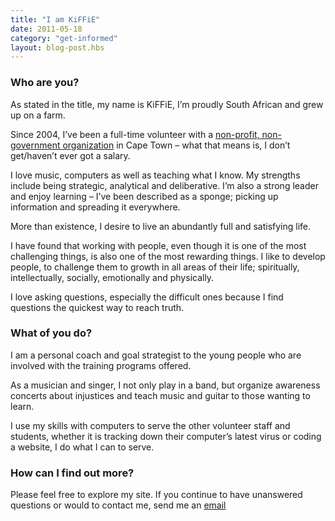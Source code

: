 ```yaml
---
title: "I am KiFFiE"
date: 2011-05-18
category: "get-informed"
layout: blog-post.hbs
---
```

### Who are you?


As stated in the title, my name is KiFFiE, I’m proudly South African and grew up on a farm.


Since 2004, I’ve been a full-time volunteer with a [non-profit, non-government organization](http://ywammuizenberg.org) in Cape Town – what that means is, I don’t get/haven’t ever got a salary.


I love music, computers as well as teaching what I know. My strengths include being strategic, analytical and deliberative. I’m also a strong leader and enjoy learning – I’ve been described as a sponge; picking up information and spreading it everywhere.


More than existence, I desire to live an abundantly full and satisfying life.


I have found that working with people, even though it is one of the most challenging things, is also one of the most rewarding things. I like to develop people, to challenge them to growth in all areas of their life; spiritually, intellectually, socially, emotionally and physically.


I love asking questions, especially the difficult ones because I find questions the quickest way to reach truth.


### What of you do?


I am a personal coach and goal strategist to the young people who are involved with the training programs offered.


As a musician and singer, I not only play in a band, but organize awareness concerts about injustices and teach music and guitar to those wanting to learn.


I use my skills with computers to serve the other volunteer staff and students, whether it is tracking down their computer’s latest virus or coding a website, I do what I can to serve.


### How can I find out more?


Please feel free to explore my site. If you continue to have unanswered questions or would to contact me, send me an [email](mailto:mrkiffie@mrkiffie.com)
